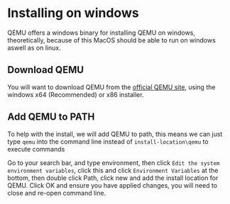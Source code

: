 # Installing on windows
QEMU offers a windows binary for installing QEMU on windows, theoretically, because of this MacOS should be able to run on windows aswell as on linux.

## Download QEMU
You will want to download QEMU from the [official QEMU site](https://www.qemu.org/download/#windows), using the windows x64 (Recommended) or x86 installer.

## Add QEMU to PATH
To help with the install, we will add QEMU to path, this means we can just type `qemu` into the command line instead of `install-location\qemu` to execute commands

Go to your search bar, and type environment, then click `Edit the system environment variables`, click this and click `Environment Variables` at the bottom, then double click Path, click new and add the install location for QEMU. Click OK and ensure you have applied changes, you will need to close and re-open command line.

